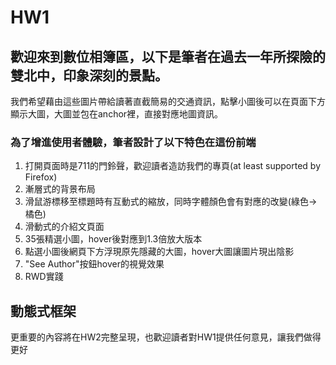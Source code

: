 # HW1

## 歡迎來到數位相簿區，以下是筆者在過去一年所探險的雙北中，印象深刻的景點。

我們希望藉由這些圖片帶給讀著直截簡易的交通資訊，點擊小圖後可以在頁面下方顯示大圖，大圖並包在anchor裡，直接對應地圖資訊。

### 為了增進使用者體驗，筆者設計了以下特色在這份前端

1. 打開頁面時是711的門鈴聲，歡迎讀者造訪我們的專頁(at least supported by Firefox)
2. 漸層式的背景布局
3. 滑鼠游標移至標題時有互動式的縮放，同時字體顏色會有對應的改變(綠色->橘色)
4. 滑動式的介紹文頁面
5. 35張精選小圖，hover後對應到1.3倍放大版本
6. 點選小圖後網頁下方浮現原先隱藏的大圖，hover大圖讓圖片現出陰影
7. "See Author"按鈕hover的視覺效果
8. RWD實踐

## 動態式框架
更重要的內容將在HW2完整呈現，也歡迎讀者對HW1提供任何意見，讓我們做得更好
